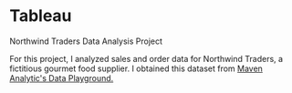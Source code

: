 # Tableau
Northwind Traders Data Analysis Project 

For this project, I analyzed sales and order data for Northwind Traders, a fictitious gourmet food supplier. I obtained this dataset from [Maven Analytic's Data Playground.](https://app.mavenanalytics.io/datasets) 
